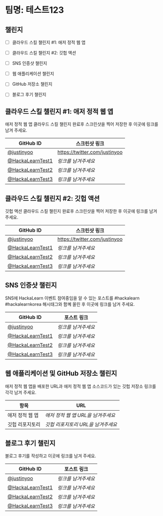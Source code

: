 # 팀명: 테스트123 #

## 챌린지 ##

* [ ] 클라우드 스킬 챌린지 #1: 애저 정적 웹 앱
* [ ] 클라우드 스킬 챌린지 #2: 깃헙 액션
* [ ] SNS 인증샷 챌린지
* [ ] 웹 애플리케이션 챌린지
* [ ] GitHub 저장소 챌린지
* [ ] 블로그 후기 챌린지


## 클라우드 스킬 챌린지 #1: 애저 정적 웹 앱 ##

애저 정적 웹 앱 클라우드 스킬 챌린지 완료후 스크린샷을 찍어 저장한 후 이곳에 링크를 남겨 주세요.

| GitHub ID | 스크린샷 링크 |
| --------- | ------------- |
| [@justinyoo](https://github.com/justinyoo) | https://twitter.com/justinyoo |
| [@HackaLearnTest1](https://github.com/HackaLearnTest1) | *링크를 남겨주세요* |
| [@HackaLearnTest2](https://github.com/HackaLearnTest2) | *링크를 남겨주세요* |
| [@HackaLearnTest3](https://github.com/HackaLearnTest3) | *링크를 남겨주세요* |



## 클라우드 스킬 챌린지 #2: 깃헙 액션 ##

깃헙 액션 클라우드 스킬 챌린지 완료후 스크린샷을 찍어 저장한 후 이곳에 링크를 남겨 주세요.

| GitHub ID | 스크린샷 링크 |
| --------- | ------------- |
| [@justinyoo](https://github.com/justinyoo) | https://twitter.com/justinyoo |
| [@HackaLearnTest1](https://github.com/HackaLearnTest1) | *링크를 남겨주세요* |
| [@HackaLearnTest2](https://github.com/HackaLearnTest2) | *링크를 남겨주세요* |
| [@HackaLearnTest3](https://github.com/HackaLearnTest3) | *링크를 남겨주세요* |



## SNS 인증샷 챌린지 ##

SNS에 HackaLearn 이벤트 참여중임을 알 수 있는 포스트를 #hackalearn #hackalearnkorea 해시태그와 함꼐 올린 후 이곳에 링크를 남겨 주세요.

| GitHub ID | 포스트 링크 |
| --------- | ------------- |
| [@justinyoo](https://github.com/justinyoo) | *링크를 남겨주세요* |
| [@HackaLearnTest1](https://github.com/HackaLearnTest1) | *링크를 남겨주세요* |
| [@HackaLearnTest2](https://github.com/HackaLearnTest2) | *링크를 남겨주세요* |
| [@HackaLearnTest3](https://github.com/HackaLearnTest3) | *링크를 남겨주세요* |



## 웹 애플리케이션 및 GitHub 저장소 챌린지 ##

애저 정적 웹 앱을 배포한 URL과 애저 정적 웹 앱 소스코드가 있는 깃헙 저장소 링크를 각각 남겨 주세요.

| 항목            | URL                                |
| --------------- | ---------------------------------- |
| 애저 정적 웹 앱 | *애저 정적 웹 앱 URL을 남겨주세요* |
| 깃헙 리포지토리 | *깃헙 리포지토리 URL을 남겨주세요* |


## 블로그 후기 챌린지 ##

블로그 후기를 작성하고 이곳에 링크를 남겨 주세요.

| GitHub ID | 포스트 링크 |
| --------- | ------------- |
| [@justinyoo](https://github.com/justinyoo) | *링크를 남겨주세요* |
| [@HackaLearnTest1](https://github.com/HackaLearnTest1) | *링크를 남겨주세요* |
| [@HackaLearnTest2](https://github.com/HackaLearnTest2) | *링크를 남겨주세요* |
| [@HackaLearnTest3](https://github.com/HackaLearnTest3) | *링크를 남겨주세요* |
